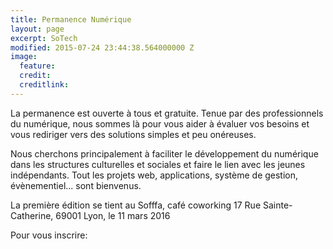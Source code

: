 ```yaml
---
title: Permanence Numérique
layout: page
excerpt: SoTech
modified: 2015-07-24 23:44:38.564000000 Z
image:
  feature: 
  credit: 
  creditlink: 
---
```


La permanence est ouverte à tous et gratuite. Tenue par des professionnels du numérique, nous sommes là pour vous aider à évaluer vos besoins et vous rediriger vers des solutions simples et peu onéreuses. 

Nous cherchons principalement à faciliter le développement du numérique dans les structures culturelles et sociales et faire le lien avec les jeunes indépendants. Tout les projets web, applications, système de gestion, évènementiel... sont bienvenus.

La première édition se tient au Sofffa, café coworking 17 Rue Sainte-Catherine, 69001 Lyon, le 11 mars 2016

Pour vous inscrire: 

<div class="typeform-widget" data-url="https://xalava.typeform.com/to/hLeUZu" data-text="La permanence numérique" style="width:100%;height:600px;"></div>
<script>(function(){var qs,js,q,s,d=document,gi=d.getElementById,ce=d.createElement,gt=d.getElementsByTagName,id='typef_orm',b='https://s3-eu-west-1.amazonaws.com/share.typeform.com/';if(!gi.call(d,id)){js=ce.call(d,'script');js.id=id;js.src=b+'widget.js';q=gt.call(d,'script')[0];q.parentNode.insertBefore(js,q)}})()</script>